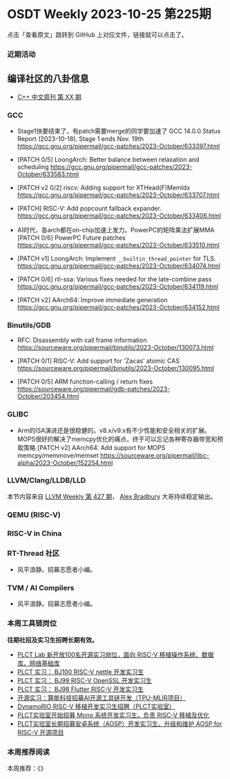 # OSDT Weekly 2023-10-25 第225期

点击「查看原文」跳转到 GitHub 上对应文件，链接就可以点击了。

### 近期活动

## 编译社区的八卦信息

- [C++ 中文周刊 第 XX 期]()

### GCC

- Stage1快要结束了，有patch需要merge的同学要加速了
  GCC 14.0.0 Status Report (2023-10-18), Stage 1 ends Nov. 19th
  https://gcc.gnu.org/pipermail/gcc-patches/2023-October/633397.html

- [PATCH 0/5] LoongArch: Better balance between relaxation and scheduling
  https://gcc.gnu.org/pipermail/gcc-patches/2023-October/633583.html

- [PATCH v2 0/2] riscv: Adding support for XTHead(F)MemIdx
  https://gcc.gnu.org/pipermail/gcc-patches/2023-October/633707.html

- [PATCH] RISC-V: Add popcount fallback expander.
  https://gcc.gnu.org/pipermail/gcc-patches/2023-October/633406.html

- AI时代，各arch都在on-chip加速上发力。PowerPC的矩阵乘法扩展MMA
  [PATCH 0/6] PowerPC Future patches
  https://gcc.gnu.org/pipermail/gcc-patches/2023-October/633510.html

- [PATCH v1] LoongArch: Implement `__builtin_thread_pointer` for TLS.
  https://gcc.gnu.org/pipermail/gcc-patches/2023-October/634074.html

- [PATCH 0/6] rtl-ssa: Various fixes needed for the late-combine pass
  https://gcc.gnu.org/pipermail/gcc-patches/2023-October/634119.html

- [PATCH v2] AArch64: Improve immediate generation
  https://gcc.gnu.org/pipermail/gcc-patches/2023-October/634152.html


### Binutils/GDB

- RFC: Disassembly with call frame information
  https://sourceware.org/pipermail/binutils/2023-October/130073.html

- [PATCH 0/1] RISC-V: Add support for 'Zacas' atomic CAS
  https://sourceware.org/pipermail/binutils/2023-October/130095.html

- [PATCH 0/5] ARM function-calling / return fixes
  https://sourceware.org/pipermail/gdb-patches/2023-October/203454.html

### GLIBC

- Arm的ISA演进还是很稳健的。v8.x/v9.x有不少性能和安全相关的扩展。
  MOPS很好的解决了memcpy优化的痛点，终于可以忘记各种寄存器带宽和预取策略
  [PATCH v2] AArch64: Add support for MOPS memcpy/memmove/memset
  https://sourceware.org/pipermail/libc-alpha/2023-October/152254.html

### LLVM/Clang/LLDB/LLD

本节内容来自 [LLVM Weekly 第 427 期](http://llvmweekly.org/issue/427)，
[Alex Bradbury](https://www.linkedin.com/in/alex-bradbury/) 大哥持续稳定输出。

### QEMU (RISC-V)

### RISC-V in China

### RT-Thread 社区

- 风平浪静。招募志愿者小编。

### TVM / AI Compilers

- 风平浪静。招募志愿者小编。

### 本周工具链岗位

**往期社招及实习生招聘长期有效。**

- [PLCT Lab 新开放100名开源实习岗位，面向 RISC-V 移植操作系统、数据库、网络基础库](https://mp.weixin.qq.com/s/ebvIxcplB8Jtw18LMoXTTQ)
- [PLCT 实习： BJ100 RISC-V nettle 开发实习生](https://mp.weixin.qq.com/s/GEUKRlxILFpdHQbv-yxWQQ)
- [PLCT 实习： BJ99 RISC-V OpenSSL 开发实习生](https://mp.weixin.qq.com/s/pzy6sbW50r3aLw3Dt36oBQ)
- [PLCT 实习： BJ98 Flutter RISC-V 开发实习生](https://mp.weixin.qq.com/s/gQYT_rhtLE8jGg6WWAztDA)
- [开源实习：算能科技招募AI开源工具链开发（TPU-MLIR项目）](https://mp.weixin.qq.com/s/IBJh0ip4k11PzIMZecsWSw)
- [DynamoRIO RISC-V 移植开发实习生招聘（PLCT实验室）](https://mp.weixin.qq.com/s/J_5TjT6DOqeOXJXQI5VQxw)
- [PLCT实验室开始招募 Mono 系统开发实习生，负责 RISC-V 移植及优化](https://mp.weixin.qq.com/s/whEW7Hay1jIP1tBzIPay1A)
- [PLCT实验室长期招募安卓系统（AOSP）开发实习生，升级和维护 AOSP for RISC-V 开源项目](https://mp.weixin.qq.com/s/dJP2cEB1nex2inR5c-cJog)


### 本周推荐阅读

本周推荐：《》
